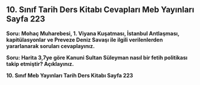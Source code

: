 ## 10. Sınıf Tarih Ders Kitabı Cevapları Meb Yayınları Sayfa 223

**Soru: Mohaç Muharebesi, 1. Viyana Kuşatması, İstanbul Antlaşması, kapitülasyonlar ve Preveze Deniz Savaşı ile ilgili verilenlerden yararlanarak soruları cevaplayınız.**

**Soru: Harita 3,7ye göre Kanuni Sultan Süleyman nasıl bir fetih politikası takip etmiştir? Açıklayınız.**

**10. Sınıf Meb Yayınları Tarih Ders Kitabı Sayfa 223**